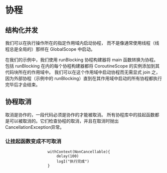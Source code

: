 # 协程

## 结构化并发

我们可以在执行操作所在的指定作用域内启动协程， 而不是像通常使用线程（线程总是全局的）那样在 GlobalScope 中启动。

在我们的示例中，我们使用 runBlocking 协程构建器将 main 函数转换为协程。 包括 runBlocking 在内的每个协程构建器都将 CoroutineScope
的实例添加到其代码块所在的作用域中。 我们可以在这个作用域中启动协程而无需显式 join 之，因为外部协程（示例中的 runBlocking）直到在其作用域中启动的所有协程都执行完毕后才会结束。

## 协程取消

取消是协作的，一段代码必须是协作的才能被取消。 所有协程库中的挂起函数都是可以被取消的。它们检查协程的取消，并且在取消时抛出CancellationException异常。

### 让挂起函数变成不可取消

 ```
                    withContext(NonCancellable){
                        delay(100)
                        logI("执行完成")
                    }
```
